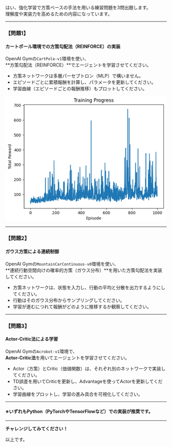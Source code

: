 はい、強化学習で方策ベースの手法を用いる練習問題を3問出題します。  
理解度や実装力を高めるための内容になっています。

---

### 【問題1】  
#### カートポール環境での方策勾配法（REINFORCE）の実装

OpenAI Gymの`CartPole-v1`環境を使い、  
**方策勾配法（REINFORCE）**でエージェントを学習させてください。

- 方策ネットワークは多層パーセプトロン（MLP）で構いません。
- エピソードごとに累積報酬を計算し、パラメータを更新してください。
- 学習曲線（エピソードごとの報酬推移）もプロットしてください。


![alt text](image.png)

---

### 【問題2】  
#### ガウス方策による連続制御

OpenAI Gymの`MountainCarContinuous-v0`環境を使い、  
**連続行動空間向けの確率的方策（ガウス分布）**を用いた方策勾配法を実装してください。

- 方策ネットワークは、状態を入力し、行動の平均と分散を出力するようにしてください。
- 行動はそのガウス分布からサンプリングしてください。
- 学習が進むにつれて報酬がどのように推移するか観察してください。

---

### 【問題3】  
#### Actor-Critic法による学習

OpenAI Gymの`Acrobot-v1`環境で、  
**Actor-Critic法**を用いてエージェントを学習させてください。

- Actor（方策）とCritic（価値関数）は、それぞれ別のネットワークで実装してください。
- TD誤差を用いてCriticを更新し、Advantageを使ってActorを更新してください。
- 学習曲線をプロットし、学習の進み具合を可視化してください。

---

#### ※いずれもPython（PyTorchやTensorFlowなど）での実装が推奨です。

---

**チャレンジしてみてください！**

以上です。



